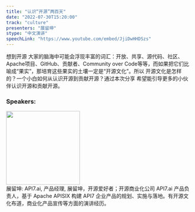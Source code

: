 ```yaml
---
title: "认识“开源”两百天"
date: "2022-07-30T15:20:00"
track: "culture"
presenters: "展留坤"
stype: "中文演讲"
speechLink: "https://www.youtube.com/embed/JjiDwHHDSzs"
---
```

想到开源 大家的脑海中可能会浮现丰富的词汇：开放、共享、源代码、社区、Apache项目、GitHub、贡献者、Community over Code等等，而如果把它们比喻成“果实”，那培育这些果实的土壤一定是“开源文化”。所以 开源文化是怎样的？一个小白如何从认识开源到贡献开源？通过本次分享 希望能引导更多的小伙伴认识开源和贡献开源。
 ### Speakers: 
 <img src="images/speaker/1194.png" width="200" /><br>展留坤: API7.ai, 产品经理, 展留坤，开源爱好者；开源商业化公司 API7.ai 产品负责人，基于 Apache APISIX 构建 API7 企业产品的规划、实施与落地。有开源文化布道，商业化产品宣传等方面的演讲经历。

 